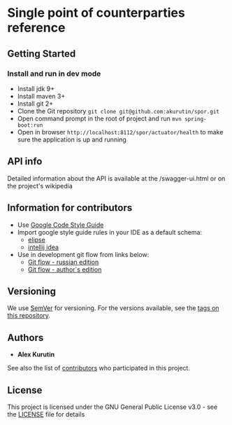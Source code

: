 # Single point of counterparties reference

## Getting Started

### Install and run in dev mode

* Install jdk 9+
* Install maven 3+
* Install git 2+
* Clone the Git repository `git clone git@github.com:akurutin/spor.git`
* Open command prompt in the root of project and run `mvn spring-boot:run`
* Open in browser `http://localhost:8112/spor/actuator/health` to make sure the application is up and running 

## API info

Detailed information about the API is available at the /swagger-ui.html or on the project's wikipedia

## Information for contributors

* Use [Google Code Style Guide](https://google.github.io/styleguide/javaguide.html#s6-programming-practices)
* Import google style guide rules in your IDE as a default schema:
  * [elipse](https://github.com/google/styleguide/blob/gh-pages/eclipse-java-google-style.xml)
  * [intellij idea](https://github.com/google/styleguide/blob/gh-pages/intellij-java-google-style.xml)
* Use in development git flow from links below:
  * [Git flow - russian edition](https://habr.com/ru/post/106912/)
  * [Git flow - author`s edition](https://nvie.com/posts/a-successful-git-branching-model/)

## Versioning

We use [SemVer](http://semver.org/) for versioning. For the versions available, see the [tags on this repository](https://github.com/your/project/tags). 

## Authors

* **Alex Kurutin**

See also the list of [contributors](https://github.com/akurutin/spor/graphs/contributors) who participated in this project.

## License
This project is licensed under the GNU General Public License v3.0 - see the [LICENSE](LICENSE) file for details